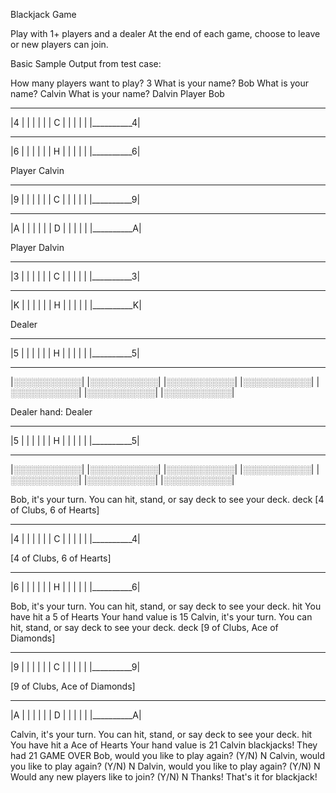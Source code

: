 Blackjack Game

Play with 1+ players and a dealer
At the end of each game, choose to leave or new players can join.

Basic Sample Output from test case:

How many players want to play?
3
What is your name?
Bob
What is your name?
Calvin
What is your name?
Dalvin
Player Bob
 ___________
|4          |
|           |
|           |
|     C     |
|           |
|           |
|__________4|

 ___________
|6          |
|           |
|           |
|     H     |
|           |
|           |
|__________6|

Player Calvin
 ___________
|9          |
|           |
|           |
|     C     |
|           |
|           |
|__________9|

 ___________
|A          |
|           |
|           |
|     D     |
|           |
|           |
|__________A|

Player Dalvin
 ___________
|3          |
|           |
|           |
|     C     |
|           |
|           |
|__________3|

 ___________
|K          |
|           |
|           |
|     H     |
|           |
|           |
|__________K|

Dealer
 ___________
|5          |
|           |
|           |
|     H     |
|           |
|           |
|__________5|

 ___________
|░░░░░░░░░░░|
|░░░░░░░░░░░|
|░░░░░░░░░░░|
|░░░░░░░░░░░|
|░░░░░░░░░░░|
|░░░░░░░░░░░|
|░░░░░░░░░░░|

Dealer hand:
Dealer
 ___________
|5          |
|           |
|           |
|     H     |
|           |
|           |
|__________5|

 ___________
|░░░░░░░░░░░|
|░░░░░░░░░░░|
|░░░░░░░░░░░|
|░░░░░░░░░░░|
|░░░░░░░░░░░|
|░░░░░░░░░░░|
|░░░░░░░░░░░|

Bob, it's your turn. You can hit, stand, or say deck to see your deck.
deck
[4 of Clubs, 6 of Hearts]
 ___________
|4          |
|           |
|           |
|     C     |
|           |
|           |
|__________4|

[4 of Clubs, 6 of Hearts]
 ___________
|6          |
|           |
|           |
|     H     |
|           |
|           |
|__________6|

Bob, it's your turn. You can hit, stand, or say deck to see your deck.
hit
You have hit a 5 of Hearts
Your hand value is 15
Calvin, it's your turn. You can hit, stand, or say deck to see your deck.
deck
[9 of Clubs, Ace of Diamonds]
 ___________
|9          |
|           |
|           |
|     C     |
|           |
|           |
|__________9|

[9 of Clubs, Ace of Diamonds]
 ___________
|A          |
|           |
|           |
|     D     |
|           |
|           |
|__________A|

Calvin, it's your turn. You can hit, stand, or say deck to see your deck.
hit
You have hit a Ace of Hearts
Your hand value is 21
Calvin blackjacks! They had 21
GAME OVER 
Bob, would you like to play again? (Y/N)
N
Calvin, would you like to play again? (Y/N)
N
Dalvin, would you like to play again? (Y/N)
N
Would any new players like to join? (Y/N)
N
Thanks! That's it for blackjack!
